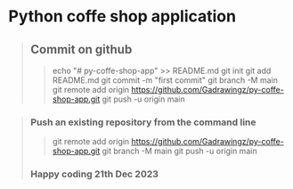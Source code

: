 # Python coffe shop application

> ## Commit on github
>
>>echo "# py-coffe-shop-app" >> README.md
>>git init
>>git add README.md
>>git commit -m "first commit"
>>git branch -M main
>>git remote add origin https://github.com/Gadrawingz/py-coffe-shop-app.git
>>git push -u origin main

> ### Push an existing repository from the command line
>
>> git remote add origin https://github.com/Gadrawingz/py-coffe-shop-app.git
>> git branch -M main
>> git push -u origin main
> 
> ### Happy coding **21th Dec 2023**